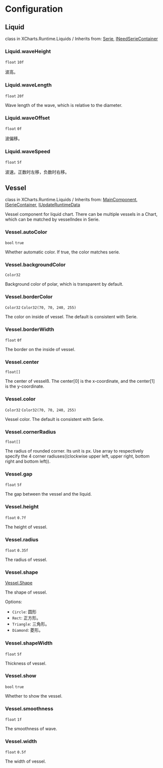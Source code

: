 # Configuration

## Liquid

class in XCharts.Runtime.Liquids / Inherits from: [Serie](https://xcharts-team.github.io/docs/configuration#serie), [INeedSerieContainer](https://xcharts-team.github.io/docs/configuration#ineedseriecontainer)

### Liquid.waveHeight

`float` `10f`

波高。

### Liquid.waveLength

`float` `20f`

Wave length of the wave, which is relative to the diameter.

### Liquid.waveOffset

`float` `0f`

波偏移。

### Liquid.waveSpeed

`float` `5f`

波速。正数时左移，负数时右移。

## Vessel

class in XCharts.Runtime.Liquids / Inherits from: [MainComponent](https://xcharts-team.github.io/docs/configuration#maincomponent), [ISerieContainer](https://xcharts-team.github.io/docs/configuration#iseriecontainer), [IUpdateRuntimeData](https://xcharts-team.github.io/docs/configuration#iupdateruntimedata)

Vessel component for liquid chart. There can be multiple vessels in a Chart, which can be matched by vesselIndex in Serie.

### Vessel.autoColor

`bool` `true`

Whether automatic color. If true, the color matches serie.

### Vessel.backgroundColor

`Color32`

Background color of polar, which is transparent by default.

### Vessel.borderColor

`Color32` `Color32(70, 70, 240, 255)`

The color on inside of vessel. The default is consistent with Serie.

### Vessel.borderWidth

`float` `0f`

The border on the inside of vessel.

### Vessel.center

`float[]`

The center of vesselß. The center[0] is the x-coordinate, and the center[1] is the y-coordinate.

### Vessel.color

`Color32` `Color32(70, 70, 240, 255)`

Vessel color. The default is consistent with Serie.

### Vessel.cornerRadius

`float[]`

The radius of rounded corner. Its unit is px. Use array to respectively specify the 4 corner radiuses((clockwise upper left, upper right, bottom right and bottom left)).

### Vessel.gap

`float` `5f`

The gap between the vessel and the liquid.

### Vessel.height

`float` `0.7f`

The height of vessel.

### Vessel.radius

`float` `0.35f`

The radius of vessel.

### Vessel.shape

[Vessel.Shape](#vesselshape)

The shape of vessel.

Options:

- `Circle`: 圆形
- `Rect`: 正方形。
- `Triangle`: 三角形。
- `Diamond`: 菱形。

### Vessel.shapeWidth

`float` `5f`

Thickness of vessel.

### Vessel.show

`bool` `true`

Whether to show the vessel.

### Vessel.smoothness

`float` `1f`

The smoothness of wave.

### Vessel.width

`float` `0.5f`

The width of vessel.
